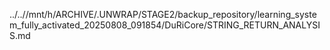 ../..//mnt/h/ARCHIVE/.UNWRAP/STAGE2/backup_repository/learning_system_fully_activated_20250808_091854/DuRiCore/STRING_RETURN_ANALYSIS.md